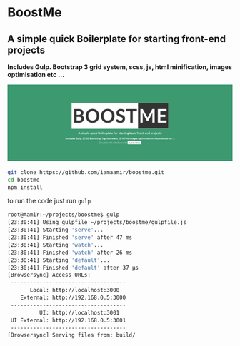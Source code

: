 # BoostMe
## A simple quick Boilerplate for starting front-end projects
**Includes Gulp. Bootstrap 3 grid system, scss, js, html minification, images optimisation etc ...**

![index screen](screen.png)

```bash
git clone https://github.com/iamaamir/boostme.git
cd boostme
npm install
```
to run the code just run ```gulp```


```bash
root@Aamir:~/projects/boostme$ gulp
[23:30:41] Using gulpfile ~/projects/boostme/gulpfile.js
[23:30:41] Starting 'serve'...
[23:30:41] Finished 'serve' after 47 ms
[23:30:41] Starting 'watch'...
[23:30:41] Finished 'watch' after 26 ms
[23:30:41] Starting 'default'...
[23:30:41] Finished 'default' after 37 μs
[Browsersync] Access URLs:
 ------------------------------------
       Local: http://localhost:3000
    External: http://192.168.0.5:3000
 ------------------------------------
          UI: http://localhost:3001
 UI External: http://192.168.0.5:3001
 ------------------------------------
[Browsersync] Serving files from: build/
```
